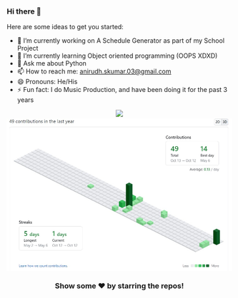### Hi there 👋

Here are some ideas to get you started:

- 🔭 I’m currently working on A Schedule Generator as part of my School Project
- 🌱 I’m currently learning Object oriented programming (OOPS XDXD)
- 💬 Ask me about Python
- 📫 How to reach me: anirudh.skumar.03@gmail.com
- 😄 Pronouns: He/His
- ⚡ Fun fact: I do Music Production, and have been doing it for the past 3 years
<div align = "center">
  <img src = "https://github-readme-stats.vercel.app/api?username=Anirudh-S-Kumar&show_icons=true&theme=tokyonight&line_height=27">
</div>
<div align = "center">
  <img align="center" src= "https://github.com/Anirudh-S-Kumar/Anirudh-S-Kumar/blob/main/Anirudh.jpg" />
</div>

<div align="center">

### Show some ❤️ by starring the repos!

</div>
